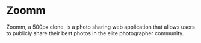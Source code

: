 # Zoomm
Zoomm, a 500px clone, is a photo sharing web application that allows users to publicly share their best photos in the elite photographer community.
